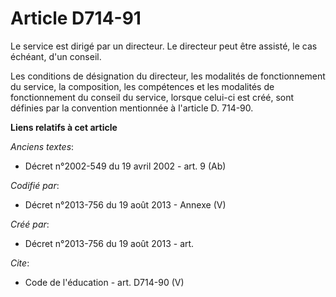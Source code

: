 # Article D714-91

Le service est dirigé par un directeur. Le directeur peut être assisté, le cas échéant, d'un conseil. 

Les conditions de désignation du directeur, les modalités de fonctionnement du service, la composition, les compétences et
les modalités de fonctionnement du conseil du service, lorsque celui-ci est créé, sont définies par la convention mentionnée
à l'article D. 714-90.

**Liens relatifs à cet article**

_Anciens textes_:

  - Décret n°2002-549 du 19 avril 2002 - art. 9 (Ab)

_Codifié par_:

  - Décret n°2013-756 du 19 août 2013 -  Annexe (V)

_Créé par_:

  - Décret n°2013-756 du 19 août 2013 - art.

_Cite_:

  - Code de l'éducation - art. D714-90 (V)
